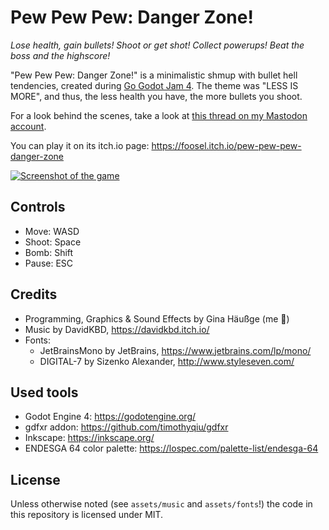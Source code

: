 # Pew Pew Pew: Danger Zone!

*Lose health, gain bullets! Shoot or get shot! Collect powerups! Beat the boss and the highscore!*

"Pew Pew Pew: Danger Zone!" is a minimalistic shmup with bullet hell tendencies, created during [Go Godot Jam 4](https://itch.io/jam/go-godot-jam-4). The theme was "LESS IS MORE", and thus, the less health you have, the more bullets you shoot.

For a look behind the scenes, take a look at [this thread on my Mastodon account](https://chaos.social/@foosel/110321340611941751).

You can play it on its itch.io page: https://foosel.itch.io/pew-pew-pew-danger-zone

[![Screenshot of the game](https://img.itch.zone/aW1hZ2UvMjA2MzQ4OC8xMjE2ODc5OS5wbmc=/original/8QWikn.png)](https://foosel.itch.io/pew-pew-pew-danger-zone)

## Controls

- Move: WASD
- Shoot: Space
- Bomb: Shift
- Pause: ESC

## Credits

- Programming, Graphics & Sound Effects by Gina Häußge (me 👋)
- Music by DavidKBD, https://davidkbd.itch.io/
- Fonts:
  - JetBrainsMono by JetBrains, https://www.jetbrains.com/lp/mono/
  - DIGITAL-7 by Sizenko Alexander, http://www.styleseven.com/

## Used tools

- Godot Engine 4: https://godotengine.org/
- gdfxr addon: https://github.com/timothyqiu/gdfxr
- Inkscape: https://inkscape.org/
- ENDESGA 64 color palette: https://lospec.com/palette-list/endesga-64

## License

Unless otherwise noted (see `assets/music` and `assets/fonts`!) the code in this repository is licensed under MIT. 
